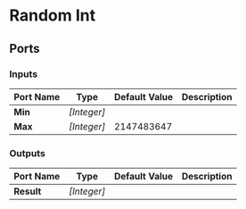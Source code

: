 # Random Int

## Ports

### Inputs

Port Name|Type|Default Value|Description
---|---|---|---
**Min**|_[Integer]_||
**Max**|_[Integer]_|2147483647|
### Outputs

Port Name|Type|Default Value|Description
---|---|---|---
**Result**|_[Integer]_||

